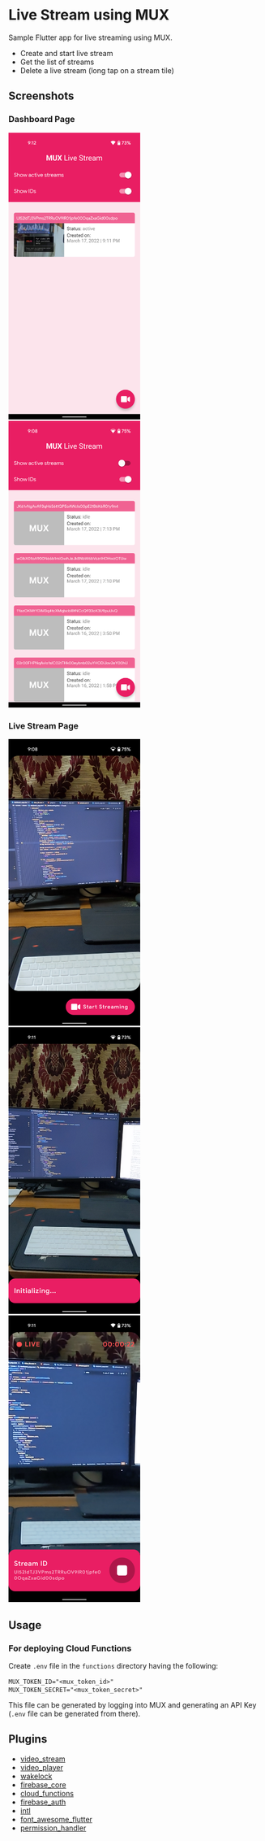 # Live Stream using MUX

Sample Flutter app for live streaming using MUX.

* Create and start live stream
* Get the list of streams
* Delete a live stream (long tap on a stream tile)

## Screenshots

### Dashboard Page

<p align="left">
  <img src="screenshots/stream_active.png" width="260" title="streams active">
  <img src="screenshots/idle_streams_id.png" width="260" alt="idle streams">
</p>

### Live Stream Page

<p align="left">
  <img src="screenshots/stream_page.png" width="260" title="stream initializing">
  <img src="screenshots/stream_initializing.png" width="260" title="stream initializing">
  <img src="screenshots/streaming.png" width="260" alt="streaming">
</p>

## Usage

### For deploying Cloud Functions

Create `.env` file in the `functions` directory having the following:

```env
MUX_TOKEN_ID="<mux_token_id>"
MUX_TOKEN_SECRET="<mux_token_secret>"
```

This file can be generated by logging into MUX and generating an API Key (`.env` file can be generated from there).

## Plugins

* [video_stream](https://pub.dev/packages/video_stream)
* [video_player](https://pub.dev/packages/video_player)
* [wakelock](https://pub.dev/packages/wakelock)
* [firebase_core](https://pub.dev/packages/firebase_core)
* [cloud_functions](https://pub.dev/packages/cloud_functions)
* [firebase_auth](https://pub.dev/packages/firebase_auth)
* [intl](https://pub.dev/packages/intl)
* [font_awesome_flutter](https://pub.dev/packages/font_awesome_flutter)
* [permission_handler](https://pub.dev/packages/permission_handler)
